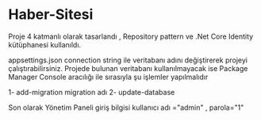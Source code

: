 # Haber-Sitesi
Proje 4 katmanlı olarak tasarlandı , Repository pattern ve  .Net Core Identity kütüphanesi kullanıldı.

appsettings.json connection string ile veritabanı adını değiştirerek projeyi çalıştırabilirsiniz.
Projede bulunan veritabanı kullanılmayacak ise Package Manager Console aracılığı ile sırasıyla şu işlemler yapılmalıdır

1- add-migration migration adı
2- update-database

Son olarak Yönetim Paneli giriş bilgisi kullanıcı adı ="admin" , parola="1"
